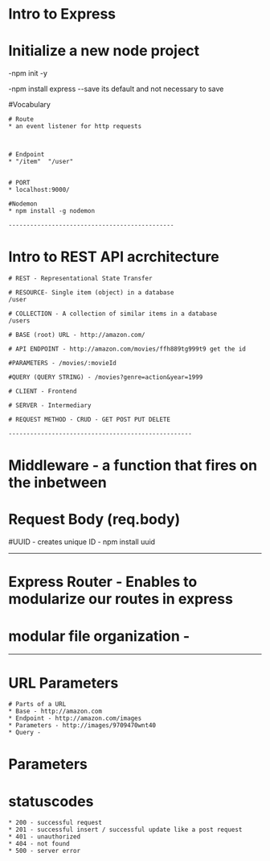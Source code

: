 # Intro to Express

# Initialize a new node project
-npm init -y 

-npm install express --save its default and not necessary to save

#Vocabulary 


    # Route
    * an event listener for http requests



    # Endpoint
    * "/item"  "/user"


    # PORT
    * localhost:9000/

    #Nodemon
    * npm install -g nodemon

    ----------------------------------------------

# Intro to REST API acrchitecture

    # REST - Representational State Transfer

    # RESOURCE- Single item (object) in a database
    /user

    # COLLECTION - A collection of similar items in a database
    /users

    # BASE (root) URL - http://amazon.com/

    # API ENDPOINT - http://amazon.com/movies/ffh889tg999t9 get the id

    #PARAMETERS - /movies/:movieId

    #QUERY (QUERY STRING) - /movies?genre=action&year=1999

    # CLIENT - Frontend

    # SERVER - Intermediary 

    # REQUEST METHOD - CRUD - GET POST PUT DELETE

    ---------------------------------------------------

# Middleware - a function that fires on the inbetween

# Request Body (req.body)

#UUID - creates unique ID
    - npm install uuid


---------------------------------------------------------

# Express Router - Enables to modularize our routes in express

# modular file organization - 

------------------------------------------------

# URL Parameters
    # Parts of a URL
    * Base - http://amazon.com
    * Endpoint - http://amazon.com/images
    * Parameters - http://images/9709470wnt40
    * Query - 

# Parameters

# statuscodes

    * 200 - successful request
    * 201 - successful insert / successful update like a post request
    * 401 - unauthorized
    * 404 - not found
    * 500 - server error
